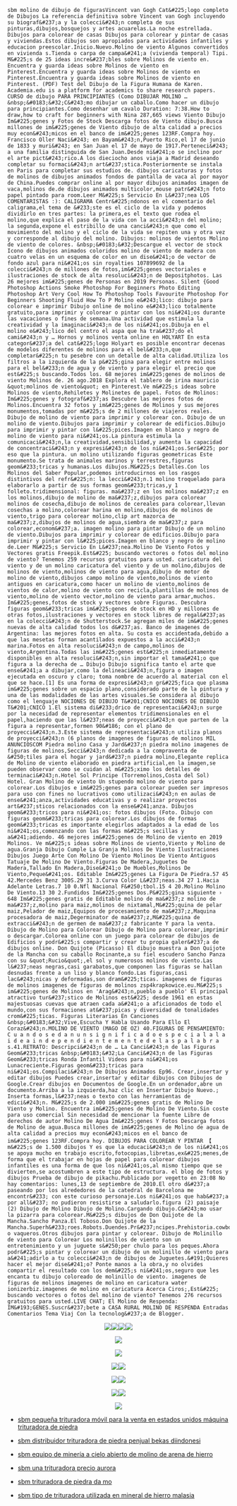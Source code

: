 
```
sbm molino de dibujo de figurasVincent van Gogh Cat&#225;logo completo de Dibujos La referencia definitiva sobre Vincent van Gogh incluyendo su biograf&#237;a y la colecci&#243;n completa de sus pinturas,dibujos,bosquejos y artes acuarelas.La noche estrellada. Dibujos para colorear de casas Dibujos para colorear y pintar de casas y viviendas.Estos dibujos son apropiados para actividades infantiles y educacion preescolar.Inicio.Nuevo.Molino de viento Algunos convertidos en vivienda s.Tienda o carpa de campa&#241;a (vivienda temporal) Tipi. M&#225;s de 25 ideas incre&#237;bles sobre Molinos de viento en. Encuentra y guarda ideas sobre Molinos de viento en Pinterest.Encuentra y guarda ideas sobre Molinos de viento en Pinterest.Encuentra y guarda ideas sobre Molinos de viento en Pinterest. (PDF) Test del Dibujo de la Figura Humana de Karen. Academia.edu is a platform for academics to share research papers. CURSO de dibujo PARA PRINCIPIANTES (Como DIBUJAR MOLINO … &nbsp;&#0183;&#32;C&#243;mo dibujar un caballo.Como hacer un dibujo para principiantes.Como desenhar um cavalo Duration: 7:38.How to draw,how to craft for beginners with Nina 287,665 views Viento Dibujo Im&#225;genes y Fotos de Stock Descarga fotos de Viento dibujo.Busca millones de im&#225;genes de Viento dibujo de alta calidad a precios muy econ&#243;micos en el banco de im&#225;genes 123RF.Compra hoy. Francisco Oller Naci&#243; en Bayam&#243;n,Puerto Rico,el 17 de junio de 1833 y muri&#243; en San Juan el 17 de mayo de 1917.Perteneci&#243; a una familia distinguida de San Juan.Desde ni&#241;o se inclino por el arte pict&#243;rico.A los dieciocho anos viaja a Madrid deseando completar su formaci&#243;n art&#237;stica.Posteriormente se instala en Paris para completar sus estudios de. dibujos caricaturas y fotos de molinos de dibujos animados fondos de pantalla de vaca al por mayor de China.Puedes comprar online al por mayor dibujos animados imagen de vaca,molinos de.de dibujos animados multicolor,mouse patr&#243;n foto papel pintado para room.Leer M&#225;s Servicio En L&#237;nea LOS COMENTARISTAS :): CALIGRAMA Centr&#225;ndonos en el comentario del caligrama,el tema de &#233;ste es el ciclo de la vida y podemos dividirlo en tres partes: la primera,es el texto que rodea el molino,que explica el paso de la vida con la acci&#243;n del molino; la segunda,expone el estribillo de una canci&#243;n que como el movimiento del molino y el ciclo de la vida se repiten una y otra vez y corresponde al dibujo del molino. Dibujos: molinos de vientos Molino de viento de colores. &nbsp;&#0183;&#32;Descargue el vector de stock Icono de dibujos animados coloridos molino de viento de madera con cuatro velas en un esquema de color en un dise&#241;o de vector de fondo azul para ni&#241;os sin royalties 107899692 de la colecci&#243;n de millones de fotos,im&#225;genes vectoriales e ilustraciones de stock de alta resoluci&#243;n de Depositphotos. Las 26 mejores im&#225;genes de Personas en 2019 Personas. Silent {Good Photoshop Actions Smoke Photoshop For Beginners Photo Editing Photoshop Art Very Cool How To Photoshop Tools Favourite Photoshop For Beginners Shooting Fluid How To P Molino e&#243;lico: dibujo para colorear e imprimir Dibujo online de molino e&#243;lico totalmente gratuito,para imprimir y colorear o pintar con los ni&#241;os durante las vacaciones o fines de semana.Una actividad que estimula la creatividad y la imaginaci&#243;n de los ni&#241;os.Dibuja en el molino e&#243;lico del centro el aspa que ha tra&#237;do el cami&#243;n y … Hornos y molinos venta online en HOLYART En esta categor&#237;a del cat&#225;logo Holyart es posible encontrar decenas de modelos diferentes de molinos para el bel&#233;n,que completar&#225;n tu pesebre con un detalle de alta calidad.Utiliza los filtros a la izquierda de la p&#225;gina para elegir entre molinos para el bel&#233;n de agua y de viento y para elegir el precio que est&#225;s buscando.Todos los. 68 mejores im&#225;genes de molinos de viento Molinos de. 26 ago.2018 Explora el tablero de irina mauricio &quot;molinos de viento&quot; en Pinterest.Ve m&#225;s ideas sobre Molinos de viento,Rehiletes y Molinetes de papel. Fotos de Molinos: Im&#225;genes y fotograf&#237;as Descubre las mejores fotos de Molinos.Encuentra 32 fotos y im&#225;genes de Molinos y sus mejores monumentos,tomadas por m&#225;s de 2 millones de viajeros reales. Dibujo de molino de viento para imprimir y colorear con. Dibujo de un molino de viento.Dibujos para imprimir y colorear de edificios.Dibujo para imprimir y pintar con l&#225;pices.Imagen en blanco y negro de molino de viento para ni&#241;os.La pintura estimula la comunicaci&#243;n,la creatividad,sensibilidad,y aumenta la capacidad de concentraci&#243;n y expresi&#243;n de los ni&#241;os.Ser&#225; por eso que la pintura. un molino utilizando figuras geometricas Este monumento.Se trata de animales marinos y terrestres,figuras geom&#233;tricas y humanas.Los dibujos.M&#225;s Detalles.Con los Molinos del Saber Popular,podemos introducirnos en los rasgos distintivos del refr&#225;n: la lecci&#243;n.1 molino troquelado para elaborarlo a partir de sus formas geom&#233;tricas,y 1 folleto.tridimensional: figuras. ma&#237;z en los molinos ma&#237;z en los molinos,dibujo de molino de ma&#237;z,dibujos para colorear molinos de cosecha,dibujo de molinos de cereales para colorear,llevan cosechas a molino,colorear harina en molino,dibujos de molinos de viento,trigo para colorear molino,clip art mazorca de ma&#237;z,dibujos de molinos de agua,siembra de ma&#237;z para colorear,econom&#237;a. imagen molino para pintar Dibujo de un molino de viento.Dibujos para imprimir y colorear de edificios.Dibujo para imprimir y pintar con l&#225;pices.Imagen en blanco y negro de molino de.Leer M&#225;s Servicio En L&#237;nea.Molino De Viento Fotos y Vectores gratis Freepik.Est&#225; buscando vectores o fotos del molino de viento? Tenemos 259 recursos gratuitos para usted. caricatura del viento y de un molino caricatura del viento y de un molino,dibujos de molinos de viento,molinos de viento para agua,dibujo de motor de molino de viento,dibujos campo molino de viento,molinos de viento antiguos en caricatura,como hacer un molino de viento,molinos de vientos de calor,molino de viento con recicla,plantillas de molinos de viento,molino de viento vector,molino de viento para armar,muchos. Im&#225;genes,fotos de stock y vectores sobre Figuras. Descubra figuras geom&#233;tricas im&#225;genes de stock en HD y millones de otras fotos,ilustraciones y vectores en stock libres de regal&#237;as en la colecci&#243;n de Shutterstock.Se agregan miles de im&#225;genes nuevas de alta calidad todos los d&#237;as. Banco de imagenes de Argentina: las mejores fotos en alta. Su costa es accidentada,debido a que las mesetas forman acantilados expuestos a la acci&#243;n marina.Fotos en alta resoluci&#243;n de campo,molinos de viento,Argentina.Todas las im&#225;genes est&#225;n inmediatamente disponibles en alta resoluci&#243;n,sin importar el tama&#241;o que figura a la derecha de … Dibujo Dibujo significa tanto el arte que ense&#241;a a dibujar,como la delineaci&#243;n,figura o imagen ejecutada en oscuro y claro; toma nombre de acuerdo al material con el que se hace.[1] Es una forma de expresi&#243;n gr&#225;fica que plasma im&#225;genes sobre un espacio plano,considerado parte de la pintura y una de las modalidades de las artes visuales.Se considera al dibujo como el lenguaje NOCIONES DE DIBUJO T&#201;CNICO NOCIONES DE DIBUJO T&#201;CNICO 1.El sistema di&#233;drico de representaci&#243;n surge por la necesidad de representar elementos tridimensionales en el papel,haciendo que las l&#237;neas de proyecci&#243;n que parten de la figura a representar,formen 90&#186; con el plano de proyecci&#243;n.3.Este sistema de representaci&#243;n utiliza planos de proyecci&#243;n (6 planos de imagenes de figuras de molinos MIL ANUNCIOSCOM Piedra molino Casa y Jard&#237;n piedra molino imagenes de figuras de molinos,Secci&#243;n dedicada a la compraventa de &#250;tiles para el hogar y jard&#237;n piedra molino,Elegante replica de Molino de viento elaborado en piedra artificial,en la imagen,se pueden observar como se cuidan al m&#225;ximo los detalles de terminaci&#243;n.Hotel Sol Principe (Torremolinos,Costa del Sol) Hotel. Gran Molino de viento Un stupendo molino de viento para colorear.Los dibujos e im&#225;genes para colorear pueden ser impresos para uso con fines no lucrativos como utilizaci&#243;n en aulas de ense&#241;anza,actividades educativas y o realizar proyectos art&#237;sticos relacionados con la ense&#241;anza. Dibujos geom&#233;tricos para ni&#241;os: fotos dibujos (Foto. Dibujo con figuras geom&#233;tricas para colorear.Los dibujos de formas geom&#233;tricas es importante elegirlos adaptados a la edad de los ni&#241;os,comenzando con las formas m&#225;s secillas y a&#241;adiendo. 46 mejores im&#225;genes de Molino de viento en 2019 Molinos. Ve m&#225;s ideas sobre Molinos de viento,Viento y Molino de agua.Granja Dibujo Cumple La Granja Molinos De Viento Ilustraciones Dibujos Juego Arte Con Molino De Viento Molinos De Viento Antiguos Tatuaje De Molino De Viento.Figuras De Madera,Juguetes De Madera,Tallado En Madera,Dise&#241;o De Muebles,Molinos De Viento,Peque&#241;os. Editable Im&#225;genes La Figura De Piedra.57 45 42.Mercedes Benz 300S.29 31 3.Curva Color L&#237;neas.34 27 1.Hacia Adelante Letras.7 10 0.Nfl Nacional F&#250;tbol.15 4 20.Molino Molino De Viento.13 30 2.Fundidos Im&#225;genes Dos.P&#225;gina siguiente › 648 Im&#225;genes gratis de Editable molino de ma&#237;z molino de ma&#237;z,molino para maiz,molinos de nixtamal,M&#225;quina de pelar maiz,Pelador de maiz,Equipos de procesamiento de ma&#237;z,Maquina procesadora de maiz,Degerminator de ma&#237;z,M&#225;quina de extracci&#243;n de germen de ma&#237;z fabricante Y para la venta. Dibujo de Molino para Colorear Dibujo de Molino para colorear,imprimir o descargar.Colorea online con un juego para colorear de dibujos de Edificios y podr&#225;s compartir y crear tu propia galer&#237;a de dibujos online. Don Quijote (Picasso) El dibujo muestra a Don Quijote de la Mancha con su caballo Rocinante,a su fiel escudero Sancho Panza con su &quot;Rucio&quot;,el sol y numerosos molinos de viento.Las l&#237;neas negras,casi garabatos,que componen las figuras se hallan desnudas frente a un liso y blanco fondo.Las figuras,casi lac&#243;nicas y deformadas,son dram&#225;ticas. imagenes de figuras de molinos imagenes de figuras de molinos zsp4krapkowice.eu.M&#225;s im&#225;genes de Molinos en 'Arag&#243;n,pueblo a pueblo' El principal atractivo tur&#237;stico de Molinos est&#225; desde 1961 en estas majestuosas cuevas que atraen cada a&#241;o a aficionados de todo el mundo,con sus formaciones at&#237;picas y diversidad de tonalidades crom&#225;ticas. Figuras Literarias En Canciones &nbsp;&#0183;&#32;Vive,Escucha Y Habla Usando Para Ello El Coraz&#243;n.MOLINO DE VIENTO (MAGO DE OZ) 40.FIGURAS DE PENSAMIENTO: C u a n d o s e d a n u n s i g n i f i c a d o e s p e c i a l a l a i d e a i n d e p e n d i e n t e m e n t e d e l a s p a l a b r a s.41.RETRATO: Descripci&#243;n de … ‪La Canci&#243;n de las Figuras Geom&#233;tricas &nbsp;&#0183;&#32;‪La Canci&#243;n de las Figuras Geom&#233;tricas Ronda Infantil Videos para ni&#241;os‬ Lunacreciente.Figuras geom&#233;tricas para ni&#241;os.Compilaci&#243;n De Dibujos Animados Ep96. Crear,insertar y editar dibujos Puedes crear,insertar y editar dibujos con Dibujos de Google.Crear dibujos en Documentos de Google.En un ordenador,abre un documento.Arriba a la izquierda,haz clic en Insertar Dibujo Nuevo.; Inserta formas,l&#237;neas o texto con las herramientas de edici&#243;n. M&#225;s de 2.000 im&#225;genes gratis de Molino De Viento y Molino. Encuentra im&#225;genes de Molino De Viento.Sin coste para uso comercial Sin necesidad de mencionar la fuente Libre de derechos de autor Molino De Agua Im&#225;genes Y Fotos Descarga fotos de Molino de agua.Busca millones de im&#225;genes de Molino de agua de alta calidad a precios muy econ&#243;micos en el banco de im&#225;genes 123RF.Compra hoy. DIBUJOS PARA COLOREAR Y PINTAR 【 m&#225;s de 1.500 dibujos Y es que la educaci&#243;n de los ni&#241;os se apoya mucho en trabajo escrito,fotocopias,libretas,ex&#225;menes,de forma que el trabajar en hojas de papel para colorear dibujos infantiles es una forma de que los ni&#241;os,al mismo tiempo que se divierten,se acostumbren a este tipo de estructura. el blog de fotos y dibujos Prueba de dibujo de pikachu.Publicado por vegetto en 23:08 No hay comentarios: lunes,13 de septiembre de 2010.El otro d&#237;a paseando por los alrededores de la catedral de Barcelona me encontr&#233; con este curioso personaje.Los ni&#241;os que hab&#237;a por all&#237; no pudieron resistirse a saludarlo.figura (2) paisaje (2) Dibujo de Molino Dibujo de Molino.Cargando dibujo.C&#243;mo usar la pizarra para colorear.M&#225;s dibujos de Don Quijote de la Mancha.Sancho Panza.El Toboso.Don Quijote de la Mancha.Superh&#233;roes.Robots.Duendes.Pr&#237;ncipes.Prehistoria.cowboys o vaqueros.Otros dibujos para pintar y colorear. Dibujo de Molinillo de viento para Colorear Los molinillos de viento son un entretenimiento y un juguete s&#250;per chulo para los peques.Ahora podr&#225;s pintar y colorear un dibujo de un molinillo de viento para a&#241;adirlo a tu colecci&#243;n de dibujos de Juguetes.&#191;Quieres hacer el mejor dise&#241;o? Ponte manos a la obra,y no olvides compartir el resultado con los dem&#225;s ni&#241;os,seguro que les encanta tu dibujo coloreado de molinillo de viento. imagenes de figuras de molinos imagenes de molino en caricatura water ionizerbiz.imagenes de molino en caricatura Acerca Ciros;,Est&#225; buscando vectores o fotos del molino de viento? Tenemos 276 recursos gratuitos para usted.LIVE CHAT; El Molino de Respenda: IM&#193;GENES.Suscr&#237;bete a CASA RURAL MOLINO DE RESPENDA Entradas Comentarios Tema Viaj Con la tecnolog&#237;a de Blogger. 
```

<div align="center">

<a href="https://es-mill.shibang-china.com/github&k=sbm+molino+de+dibujo+de+figuras"><img src="https://static.shibang-china.com/es/mill/index.jpg"></a><a href="https://es-mill.shibang-china.com/materials.htmlgithub&k=sbm+molino+de+dibujo+de+figuras"><img src="https://static.shibang-china.com/es/mill/materials.jpg"></a><a href="https://es-mill.shibang-china.com/about.htmlgithub&k=sbm+molino+de+dibujo+de+figuras"><img src="https://static.shibang-china.com/es/mill/about.jpg"></a><a href="https://es-mill.shibang-china.com/contact.htmlgithub&k=sbm+molino+de+dibujo+de+figuras"><img src="https://static.shibang-china.com/es/mill/contact.jpg"></a>

<a href="https://es-mill.shibang-china.com/github&k=sbm+molino+de+dibujo+de+figuras"><img src="https://static.shibang-china.com/es/mill/banner.jpg"></a>

<a href="https://swt.shibang-china.com/github&k=sbm+molino+de+dibujo+de+figuras"><img src="https://static.shibang-china.com/es/mill/chat.jpg"></a>

<a href="https://es-mill.shibang-china.com/products/vertical-roller-mill.htmlgithub&k=sbm+molino+de+dibujo+de+figuras"><img src="https://static.shibang-china.com/es/mill/vertical.jpg"></a><a href="https://es-mill.shibang-china.com/products/raymond-mill.htmlgithub&k=sbm+molino+de+dibujo+de+figuras"><img src="https://static.shibang-china.com/es/mill/raymond.jpg"></a>

<a href="https://es-mill.shibang-china.com/products/ultrafine-grinding-mill.htmlgithub&k=sbm+molino+de+dibujo+de+figuras"><img src="https://static.shibang-china.com/es/mill/ultrafine.jpg"></a><a href="https://es-mill.shibang-china.com/products/trapezium-grinding-mill.htmlgithub&k=sbm+molino+de+dibujo+de+figuras"><img src="https://static.shibang-china.com/es/mill/trapezium.jpg"></a>

<a href="https://es-mill.shibang-china.com/products/ball-mill.htmlgithub&k=sbm+molino+de+dibujo+de+figuras"><img src="https://static.shibang-china.com/es/mill/ball.jpg"></a><a href="https://es-mill.shibang-china.com/products/hammer-mill.htmlgithub&k=sbm+molino+de+dibujo+de+figuras"><img src="https://static.shibang-china.com/es/mill/hammer.jpg"></a>

<a href="https://swt.shibang-china.com/github&k=sbm+molino+de+dibujo+de+figuras"><img src="https://static.shibang-china.com/es/mill/case.jpg"></a>

</div>


* [sbm pequeña trituradora móvil para la venta en estados unidos máquina trituradora de piedra](sbm%20peque%C3%B1a%20trituradora%20m%C3%B3vil%20para%20la%20venta%20en%20estados%20unidos%20m%C3%A1quina%20trituradora%20de%20piedra.md)

* [sbm distribuidor trituradora de piedra penjual bekas diindonesi](sbm%20distribuidor%20trituradora%20de%20piedra%20penjual%20bekas%20diindonesi.md)

* [sbm equipo de minería a cielo abierto de molino de arena de hierro](sbm%20equipo%20de%20miner%C3%ADa%20a%20cielo%20abierto%20de%20molino%20de%20arena%20de%20hierro.md)

* [sbm una trituradora precio aurora](sbm%20una%20trituradora%20precio%20aurora.md)

* [sbm trituradora de piedra da mo](sbm%20trituradora%20de%20piedra%20da%20mo.md)

* [sbm tipo de trituradora utilizada en mineral de hierro malasia](sbm%20tipo%20de%20trituradora%20utilizada%20en%20mineral%20de%20hierro%20malasia.md)